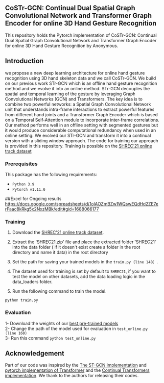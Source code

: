 ## CoSTr-GCN: Continual Dual Spatial Graph Convolutional Network and Transformer Graph Encoder for online 3D Hand Gesture Recognition



This repository holds the Pytorch implementation of CoSTr-GCN: Continual Dual Spatial Graph Convolutional Network and Transformer Graph Encoder for online 3D Hand Gesture Recognition by Anonymous.

## Introduction

we propose a new deep learning architecture for online hand gesture recognition using 3D hand skeleton data and we call CoSTr-GCN. We build on our previous work STr-GCN which is an offline hand gesture recognition method and we evolve it into an online method. STr-GCN decouples the spatial and temporal learning of the gesture by leveraging Graph Convolutional Networks (GCN) and Transformers. The key idea is to combine two powerful networks: a Spatial Graph Convolutional Network unit that understands intra-frame interactions to extract powerful features from different hand joints and a Transformer Graph Encoder which is based on a Temporal Self-Attention module to incorporate inter-frame correlations. Our method performs well in an offline setting with segmented gestures but it would produce considerable computational redundancy when used in an online setting. We evolved our STr-GCN and transform it into a continual version with a sliding window approach. The code for training our approach is provided in this repository. Training is possible on the [SHREC’21 online track dataset](https://univr-vips.github.io/Shrec21/)
<!-- <p align="center"><img src="figures/fig1.jpg" alt="" width="1000"></p>
<img src="Model_architecture.png" />
<p align="center"><img src="figures/fig1.jpg" alt="" width="1000"></p> -->

### Prerequisites

This package has the following requirements:

* `Python 3.9`
* `Pytorch v1.11.0`

##Excel for Ongoing results
https://docs.google.com/spreadsheets/d/1oIAOZmBZw1WQswEQdHd2ZE7erFaac8kRkg5x2NxzMBk/edit#gid=1688066177 
### Training
1. Download the [SHREC’21 online track dataset](https://univr-vips.github.io/Shrec21/). <br/>
2. Extract the 'SHREC21.zip' file and place the extracted folder 'SHREC21' into the data folder ( if it doesn't exist create a folder in the root directory and name it data) in the root directory

2. Set the path for saving your trained models in the  ```train.py (line 148) ```.

3. The dataset used for training is set by default to ```SHREC21```, if you want to test the model on other datasets, add the data loading logic in the data_loaders folder.

4. Run the following command to train the model.
```
python train.py     
```
### Evaluation
1- Download the weights of our [best pre-trained models](https://drive.google.com/drive/folders/11XKDu0uColyt6gnLFvpjQaZFxZzgGyD_?usp=sharing) <br/>
2- Change the path of the model used for evaluation in ```test_online.py (line 160) ``` <br/>
3- Run this command ```python test_online.py``` <br/>
<!-- ### Citation
If you find this code useful in your research, please consider citing:
```

``` -->
## Acknowledgement

Part of our code was inspired by the  [The ST-GCN implementation](https://github.com/yysijie/st-gcn) and [pytorch implementation of Transformer](http://nlp.seas.harvard.edu/2018/04/03/attention.html) and the [Continual Transformers implementation](https://github.com/LukasHedegaard/continual-transformers). We thank to the authors for releasing their codes.
